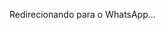 <!DOCTYPE html>
<html lang="pt-BR">
  <head>
    <meta charset="UTF-8" />
    <meta http-equiv="refresh" content="0; url=https://wa.me/5511920937176?text=Olá,%20quero%20saber%20mais%20sobre%20Gostaria%20de%20conhecer%20o%20Mood%20Vila%20Ré%202" />
    <title>Redirecionando...</title>
  </head>
  <body>
    <p>Redirecionando para o WhatsApp...</p>
  </body>
</html>
